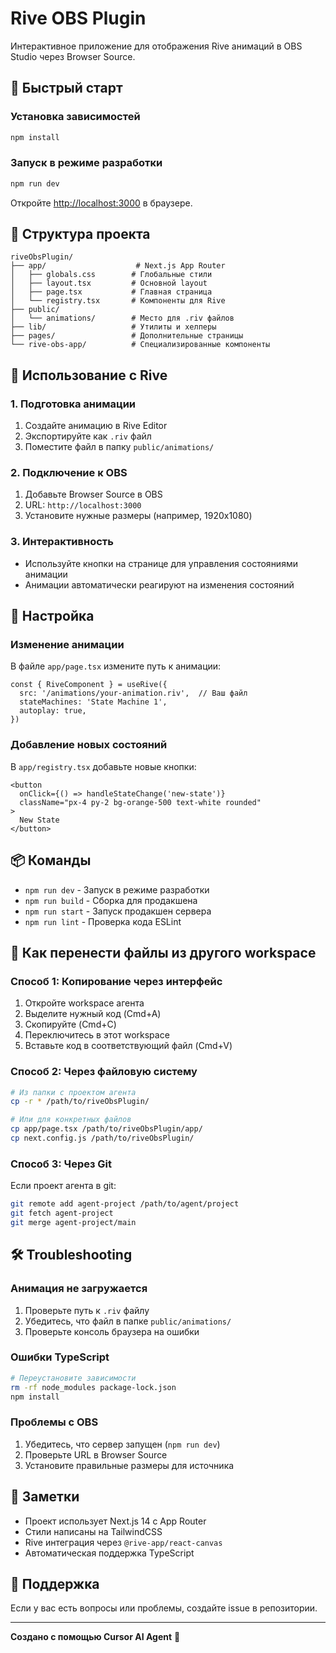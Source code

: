 # Rive OBS Plugin

Интерактивное приложение для отображения Rive анимаций в OBS Studio через Browser Source.

## 🚀 Быстрый старт

### Установка зависимостей

```bash
npm install
```

### Запуск в режиме разработки

```bash
npm run dev
```

Откройте [http://localhost:3000](http://localhost:3000) в браузере.

## 📁 Структура проекта

```
riveObsPlugin/
├── app/                    # Next.js App Router
│   ├── globals.css        # Глобальные стили
│   ├── layout.tsx         # Основной layout
│   ├── page.tsx           # Главная страница
│   └── registry.tsx       # Компоненты для Rive
├── public/
│   └── animations/        # Место для .riv файлов
├── lib/                   # Утилиты и хелперы
├── pages/                 # Дополнительные страницы
└── rive-obs-app/          # Специализированные компоненты
```

## 🎨 Использование с Rive

### 1. Подготовка анимации

1. Создайте анимацию в Rive Editor
2. Экспортируйте как `.riv` файл
3. Поместите файл в папку `public/animations/`

### 2. Подключение к OBS

1. Добавьте Browser Source в OBS
2. URL: `http://localhost:3000`
3. Установите нужные размеры (например, 1920x1080)

### 3. Интерактивность

- Используйте кнопки на странице для управления состояниями анимации
- Анимации автоматически реагируют на изменения состояний

## 🔧 Настройка

### Изменение анимации

В файле `app/page.tsx` измените путь к анимации:

```tsx
const { RiveComponent } = useRive({
  src: '/animations/your-animation.riv',  // Ваш файл
  stateMachines: 'State Machine 1',
  autoplay: true,
})
```

### Добавление новых состояний

В `app/registry.tsx` добавьте новые кнопки:

```tsx
<button
  onClick={() => handleStateChange('new-state')}
  className="px-4 py-2 bg-orange-500 text-white rounded"
>
  New State
</button>
```

## 📦 Команды

- `npm run dev` - Запуск в режиме разработки
- `npm run build` - Сборка для продакшена
- `npm run start` - Запуск продакшен сервера
- `npm run lint` - Проверка кода ESLint

## 🎯 Как перенести файлы из другого workspace

### Способ 1: Копирование через интерфейс

1. Откройте workspace агента
2. Выделите нужный код (Cmd+A)
3. Скопируйте (Cmd+C)
4. Переключитесь в этот workspace
5. Вставьте код в соответствующий файл (Cmd+V)

### Способ 2: Через файловую систему

```bash
# Из папки с проектом агента
cp -r * /path/to/riveObsPlugin/

# Или для конкретных файлов
cp app/page.tsx /path/to/riveObsPlugin/app/
cp next.config.js /path/to/riveObsPlugin/
```

### Способ 3: Через Git

Если проект агента в git:

```bash
git remote add agent-project /path/to/agent/project
git fetch agent-project
git merge agent-project/main
```

## 🛠️ Troubleshooting

### Анимация не загружается

1. Проверьте путь к `.riv` файлу
2. Убедитесь, что файл в папке `public/animations/`
3. Проверьте консоль браузера на ошибки

### Ошибки TypeScript

```bash
# Переустановите зависимости
rm -rf node_modules package-lock.json
npm install
```

### Проблемы с OBS

1. Убедитесь, что сервер запущен (`npm run dev`)
2. Проверьте URL в Browser Source
3. Установите правильные размеры для источника

## 📝 Заметки

- Проект использует Next.js 14 с App Router
- Стили написаны на TailwindCSS
- Rive интеграция через `@rive-app/react-canvas`
- Автоматическая поддержка TypeScript

## 🤝 Поддержка

Если у вас есть вопросы или проблемы, создайте issue в репозитории.

---

**Создано с помощью Cursor AI Agent** 🤖
